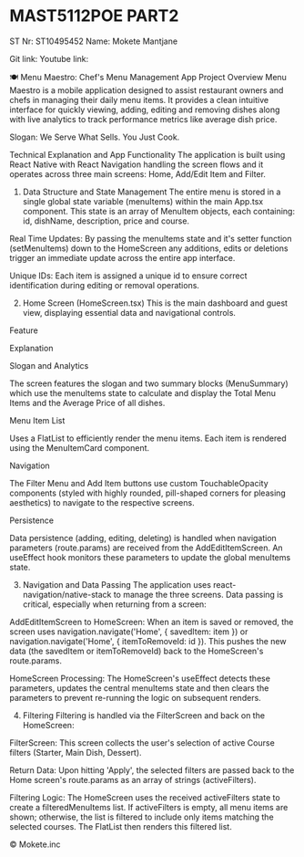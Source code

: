 # MAST5112POE PART2
ST Nr: ST10495452
Name: Mokete Mantjane

Git link:
Youtube link:

🍽️ Menu Maestro: Chef's Menu Management App
Project Overview
Menu Maestro is a mobile application designed to assist restaurant owners and chefs in managing their daily menu items. It provides a clean intuitive interface for quickly viewing, adding, editing and removing dishes along with live analytics to track performance metrics like average dish price.

Slogan: We Serve What Sells. You Just Cook.

Technical Explanation and App Functionality
The application is built using React Native with React Navigation handling the screen flows and it operates across three main screens: Home, Add/Edit Item and Filter.

1. Data Structure and State Management
The entire menu is stored in a single global state variable (menuItems) within the main App.tsx component. This state is an array of MenuItem objects, each containing: id, dishName, description, price and course.

Real Time Updates: By passing the menuItems state and it's setter function (setMenuItems) down to the HomeScreen any additions, edits or deletions trigger an immediate update across the entire app interface.

Unique IDs: Each item is assigned a unique id to ensure correct identification during editing or removal operations.

2. Home Screen (HomeScreen.tsx)
This is the main dashboard and guest view, displaying essential data and navigational controls.

Feature

Explanation

Slogan and Analytics

The screen features the slogan and two summary blocks (MenuSummary) which use the menuItems state to calculate and display the Total Menu Items and the Average Price of all dishes.

Menu Item List

Uses a FlatList to efficiently render the menu items. Each item is rendered using the MenuItemCard component.

Navigation

The Filter Menu and Add Item buttons use custom TouchableOpacity components (styled with highly rounded, pill-shaped corners for pleasing aesthetics) to navigate to the respective screens.

Persistence

Data persistence (adding, editing, deleting) is handled when navigation parameters (route.params) are received from the AddEditItemScreen. An useEffect hook monitors these parameters to update the global menuItems state.

3. Navigation and Data Passing
The application uses react-navigation/native-stack to manage the three screens. Data passing is critical, especially when returning from a screen:

AddEditItemScreen to HomeScreen: When an item is saved or removed, the screen uses navigation.navigate('Home', { savedItem: item }) or navigation.navigate('Home', { itemToRemoveId: id }). This pushes the new data (the savedItem or itemToRemoveId) back to the HomeScreen's route.params.

HomeScreen Processing: The HomeScreen's useEffect detects these parameters, updates the central menuItems state and then clears the parameters to prevent re-running the logic on subsequent renders.

4. Filtering
Filtering is handled via the FilterScreen and back on the HomeScreen:

FilterScreen: This screen collects the user's selection of active Course filters (Starter, Main Dish, Dessert).

Return Data: Upon hitting 'Apply', the selected filters are passed back to the Home screen's route.params as an array of strings (activeFilters).

Filtering Logic: The HomeScreen uses the received activeFilters state to create a filteredMenuItems list. If activeFilters is empty, all menu items are shown; otherwise, the list is filtered to include only items matching the selected courses. The FlatList then renders this filtered list.

:copyright: Mokete.inc 